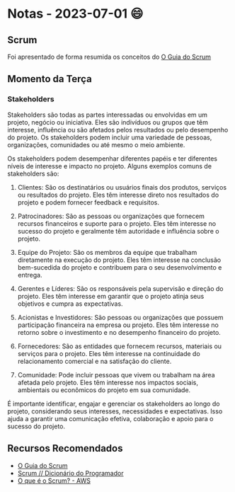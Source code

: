 # Notas - 2023-07-01 😄
 
## Scrum

Foi apresentado de forma resumida os conceitos do [O Guia do Scrum](https://scrumguides.org/docs/scrumguide/v2020/2020-Scrum-Guide-Portuguese-European.pdf)

## Momento da Terça

### Stakeholders

Stakeholders são todas as partes interessadas ou envolvidas em um projeto, negócio ou iniciativa. Eles são indivíduos ou grupos que têm interesse, influência ou são afetados pelos resultados ou pelo desempenho do projeto. Os stakeholders podem incluir uma variedade de pessoas, organizações, comunidades ou até mesmo o meio ambiente.

Os stakeholders podem desempenhar diferentes papéis e ter diferentes níveis de interesse e impacto no projeto. Alguns exemplos comuns de stakeholders são:

1. Clientes: São os destinatários ou usuários finais dos produtos, serviços ou resultados do projeto. Eles têm interesse direto nos resultados do projeto e podem fornecer feedback e requisitos.

2. Patrocinadores: São as pessoas ou organizações que fornecem recursos financeiros e suporte para o projeto. Eles têm interesse no sucesso do projeto e geralmente têm autoridade e influência sobre o projeto.

3. Equipe do Projeto: São os membros da equipe que trabalham diretamente na execução do projeto. Eles têm interesse na conclusão bem-sucedida do projeto e contribuem para o seu desenvolvimento e entrega.

4. Gerentes e Líderes: São os responsáveis pela supervisão e direção do projeto. Eles têm interesse em garantir que o projeto atinja seus objetivos e cumpra as expectativas.

5. Acionistas e Investidores: São pessoas ou organizações que possuem participação financeira na empresa ou projeto. Eles têm interesse no retorno sobre o investimento e no desempenho financeiro do projeto.

6. Fornecedores: São as entidades que fornecem recursos, materiais ou serviços para o projeto. Eles têm interesse na continuidade do relacionamento comercial e na satisfação do cliente.

7. Comunidade: Pode incluir pessoas que vivem ou trabalham na área afetada pelo projeto. Eles têm interesse nos impactos sociais, ambientais ou econômicos do projeto em sua comunidade.

É importante identificar, engajar e gerenciar os stakeholders ao longo do projeto, considerando seus interesses, necessidades e expectativas. Isso ajuda a garantir uma comunicação efetiva, colaboração e apoio para o sucesso do projeto.

## Recursos Recomendados

- [O Guia do Scrum](https://scrumguides.org/docs/scrumguide/v2020/2020-Scrum-Guide-Portuguese-European.pdf)
- [Scrum // Dicionário do Programador](https://www.youtube.com/watch?v=3aCww_1RnL0)
- [O que é o Scrum? - AWS](https://aws.amazon.com/pt/what-is/scrum/#:~:text=adotar%20o%20DevOps%3F-,O%20que%20%C3%A9%20o%20Scrum%3F,uma%20entrega%20eficiente%20de%20projetos.)